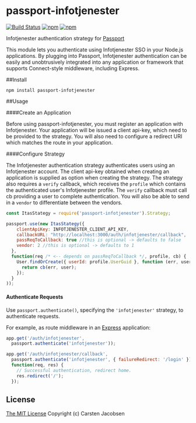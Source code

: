 # passport-infotjenester
[![Build Status](https://travis-ci.org/itasdesk/passport-infotjenester.svg?branch=master&style=flat-square)](https://travis-ci.org/itasdesk/passport-infotjenester)
[![npm](https://img.shields.io/npm/dt/passport-infotjenester.svg?style=flat-square)](https://www.npmjs.com/package/passport-infotjenester)
[![npm](https://img.shields.io/npm/v/passport-infotjenester.svg?style=flat-square)](https://www.npmjs.com/package/passport-infotjenester)

Infotjenester authentication strategy for [Passport](http://passportjs.org/)

This module lets you authenticate using Infotjenester SSO in your Node.js applications. By plugging into Passport, Infotjenester authentication can be easily and unobtrusively integrated into any application or framework that supports Connect-style middleware, including Express.

##Install

```shell
npm install passport-infotjenester
```

##Usage

####Create an Application

Before using passport-infotjenester, you must register an application with Infotjenester. Your application will be issued a client api-key, which need to be provided to the strategy. You will also need to configure a redirect URI which matches the route in your application.

####Configure Strategy

The Infotjenester authentication strategy authenticates users using an Infotjenester account. The client api-key obtained when creating an application is supplied as option when creating the strategy. The strategy also requires a `verify` callback, which receives the `profile` which contains the authenticated user's Infotjenester profile. The `verify` callback must call cb providing a user to complete authentication. You will also be able to send in a `vendor` to differentiate between the vendors.

```js
const ItasStategy = require('passport-infotjenester').Strategy;

passport.use(new ItasStategy({
    clientApiKey: INFOTJENESTER_CLIENT_API_KEY,
    callbackURL: "http://localhost:3000/auth/infotjenester/callback",
    passReqToCallback: true //this is optional -> defaults to false
    vendor: 2 //this is optional -> defaults to 1
  },
  function(req /* <-- depends on passReqToCallback */, profile, cb) {
    User.findOrCreate({ userId: profile.UserGuid }, function (err, user) {
      return cb(err, user);
    });
  }
));
```

#### Authenticate Requests

Use `passport.authenticate()`, specifying the `'infotjenester'` strategy, to
authenticate requests.

For example, as route middleware in an [Express](http://expressjs.com/)
application:

```js
app.get('/auth/infotjenester',
  passport.authenticate('infotjenester'));

app.get('/auth/infotjenester/callback',
  passport.authenticate('infotjenester', { failureRedirect: '/login' }),
  function(req, res) {
    // Successful authentication, redirect home.
    res.redirect('/');
  });
```

## License

[The MIT License](http://opensource.org/licenses/MIT)
Copyright (c) Carsten Jacobsen
